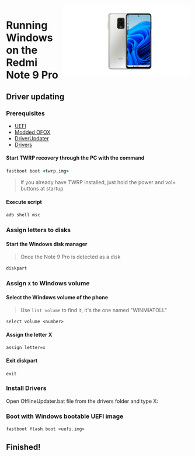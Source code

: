 <img align="right" src="https://github.com/Rubanoxd/Port-Windows-11-redmi-note-9_pro/blob/main/Miatoll.png" width="350" alt="Windows 11 Running On A Redmi Note 9 Pro">


# Running Windows on the Redmi Note 9 Pro

## Driver updating

### Prerequisites

- [UEFI](https://github.com/Rubanoxd/Port-Windows-11-redmi-note-9_pro/releases/tag/UefiV2)
- [Modded OFOX](https://github.com/Rubanoxd/Port-Windows-11-redmi-note-9_pro/releases/tag/modded-ofox)
- [DriverUpdater](https://github.com/WOA-Project/DriverUpdater/releases/latest)
- [Drivers](https://github.com/N1kroks/7xx-Drivers/releases/latest)

#### Start TWRP recovery through the PC with the command

```cmd
fastboot boot <twrp.img>
```

> If you already have TWRP installed, just hold the power and vol+ buttons at startup


#### Execute script

```cmd
adb shell msc
```

### Assign letters to disks

#### Start the Windows disk manager

> Once the Note 9 Pro is detected as a disk

```cmd
diskpart
```


### Assign `X` to Windows volume

#### Select the Windows volume of the phone
> Use `list volume` to find it, it's the one named "WINMIATOLL"

```diskpart
select volume <number>
```

#### Assign the letter X
```diskpart
assign letter=x
```

#### Exit diskpart
```diskpart
exit
```


### Install Drivers

Open OfflineUpdater.bat file from the drivers folder and type X:


### Boot with Windows bootable UEFI image

```
fastboot flash boot <uefi.img>
```

## Finished!
